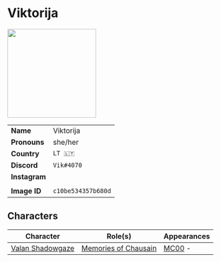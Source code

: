 # Viktorija

<img src="https://raw.githubusercontent.com/jesskelsall/astarus-images/main/players/c10be534357b680d.png" height="200" />

|||
| --- | --- |
| **Name** | Viktorija | player.3
| **Pronouns** | she/her |
| **Country** | `LT 🇱🇹` |
| **Discord** | `Vik#4070` |
| **Instagram** | |
||
| **Image ID** | `c10be534357b680d` |

## Characters

| Character | Role(s) | Appearances |
| --- | --- | --- |
| [Valan Shadowgaze](../characters/valan-shadowgaze.md) | [Memories of Chausain](../campaigns/C3-memories-of-chausain.md) | [MC00](../sessions/completed/MC00.md) - |
